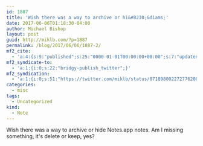 ```yaml
---
id: 1887
title: 'Wish there was a way to archive or hi&#8230;&diams;'
date: 2017-06-06T01:18:30-04:00
author: Michael Bishop
layout: post
guid: http://miklb.com/?p=1887
permalink: /blog/2017/06/06/1887-2/
mf2_cite:
  - 'a:4:{s:9:"published";s:25:"0000-01-01T00:00:00+00:00";s:7:"updated";s:25:"0000-01-01T00:00:00+00:00";s:8:"category";a:1:{i:0;s:0:"";}s:6:"author";a:0:{}}'
mf2_syndicate-to:
  - 'a:1:{i:0;s:22:"bridgy-publish_twitter";}'
mf2_syndication:
  - 'a:1:{i:0;s:51:"https://twitter.com/miklb/status/871898002272776200";}'
categories:
  - misc
tags:
  - Uncategorized
kind:
  - Note
---
```

Wish there was a way to archive or hide Notes.app notes. Am I missing something, it's delete or keep, yes?